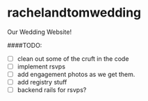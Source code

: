 rachelandtomwedding
===================

Our Wedding Website!

####TODO:

* [ ] clean out some of the cruft in the code
* [ ] implement rsvps
* [ ] add engagement photos as we get them.
* [ ] add registry stuff
* [ ] backend rails for rsvps?
